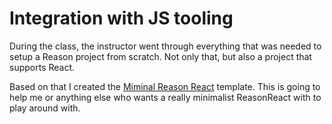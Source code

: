 # Integration with JS tooling

During the class, the instructor went through everything that was needed to setup a Reason project from scratch.
Not only that, but also a project that supports React.

Based on that I created the [Miminal Reason React](https://github.com/guilhermedeandrade/minimal-reason-react) template.
This is going to help me or anything else who wants a really minimalist ReasonReact with to play around with.
